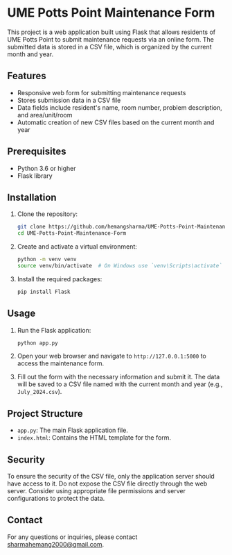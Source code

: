 # UME Potts Point Maintenance Form

This project is a web application built using Flask that allows residents of UME Potts Point to submit maintenance requests via an online form. The submitted data is stored in a CSV file, which is organized by the current month and year.

## Features

- Responsive web form for submitting maintenance requests
- Stores submission data in a CSV file
- Data fields include resident's name, room number, problem description, and area/unit/room
- Automatic creation of new CSV files based on the current month and year

## Prerequisites

- Python 3.6 or higher
- Flask library

## Installation

1. Clone the repository:
    ```bash
    git clone https://github.com/hemangsharma/UME-Potts-Point-Maintenance-Form.git
    cd UME-Potts-Point-Maintenance-Form
    ```

2. Create and activate a virtual environment:
    ```bash
    python -m venv venv
    source venv/bin/activate  # On Windows use `venv\Scripts\activate`
    ```

3. Install the required packages:
    ```bash
    pip install Flask
    ```

## Usage

1. Run the Flask application:
    ```bash
    python app.py
    ```

2. Open your web browser and navigate to `http://127.0.0.1:5000` to access the maintenance form.

3. Fill out the form with the necessary information and submit it. The data will be saved to a CSV file named with the current month and year (e.g., `July_2024.csv`).

## Project Structure

- `app.py`: The main Flask application file.
- `index.html`: Contains the HTML template for the form.

## Security

To ensure the security of the CSV file, only the application server should have access to it. Do not expose the CSV file directly through the web server. Consider using appropriate file permissions and server configurations to protect the data.

## Contact

For any questions or inquiries, please contact sharmahemang2000@gmail.com.
